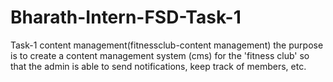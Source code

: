 # Bharath-Intern-FSD-Task-1
Task-1 content management(fitnessclub-content management)
the purpose is to create a content management system (cms) for the 'fitness club' so that the admin is able to send notifications, keep track of members, etc.
